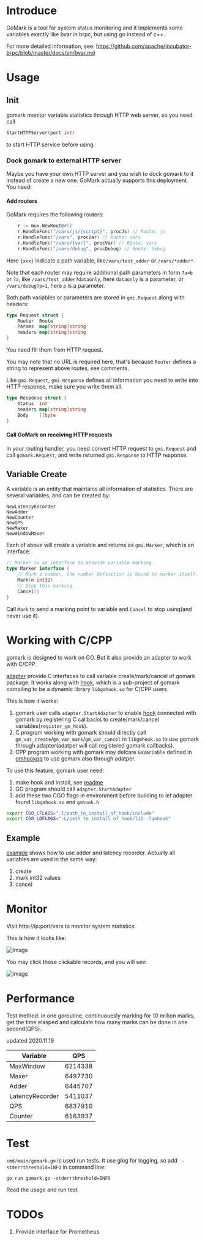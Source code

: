 # Introduce
GoMark is a tool for system status monitoring and it implements some variables exactly like bvar in brpc, but using go instead of c++.

For more detailed information, see:
https://github.com/apache/incubator-brpc/blob/master/docs/en/bvar.md



# Usage
## Init
gomark monitor variable statistics through HTTP web server, so you need call
```go
StartHTTPServer(port int)
```
to start HTTP service before using.
### Dock gomark to external HTTP server
Maybe you have your own HTTP server and you wish to dock gomark to it instead of create a new one. GoMark actually supports this deployment. You need:
#### Add routers
GoMark requires the following routers:
```go
	r := mux.NewRouter()
	r.HandleFunc("/vars/js/{script}", procJs) // Route: js
	r.HandleFunc("/vars", procVar) // Route: vars
	r.HandleFunc("/vars/{var}", procVar) // Route: vars
	r.HandleFunc("/vars/debug", procDebug) // Route: debug
```
Here `{xxx}` indicate a path variable, like`/vars/test_adder` or `/vars/*adder*`.

Note that each router may require additional path parameters in form `?a=b` or `?a`, like `/vars/test_adder?dataonly`, here `dataonly` is a parameter, or `/vars/debug?p=1`, here `p` is a parameter.

Both path variables or parameters are stored in `gmi.Request` along with headers:
```go
type Request struct {
	Router  Route
	Params  map[string]string
	headers map[string]string
}
```
You need fill them from HTTP request.

You may note that no URL is required here, that's because `Router` defines a string to represent above routes, see comments.

Like `gmi.Request`, `gmi.Response` defines all information you need to write into HTTP response, make sure you write them all.
```go
type Response struct {
	Status  int
	headers map[string]string
	Body    []byte
}
```
#### Call GoMark on receiving HTTP requests
In your routing handler, you need convert HTTP request to `gmi.Request` and call `gomark.Request`, and write returned `gmi.Response` to HTTP response.

## Variable Create
A variable is an entity that maintains all information of statistics. There are several variables, and can be created by:
```
NewLatencyRecorder
NewAdder
NewCounter
NewQPS
NewMaxer
NewWindowMaxer
```

Each of above will create a variable and returns as `gmi.Marker`, which is an interface:
```go
// Marker is an interface to provide variable marking.
type Marker interface {
	// Mark a number, the number definition is bound to marker itself.
	Mark(n int32)
	// Stop this marking.
	Cancel()
}
```

Call `Mark` to send a marking point to variable and `Cancel` to stop using(and never use it).

# Working with C/CPP
gomark is designed to work on GO. But it also provide an adapter to work with C/CPP.

[adapter](adapter) provide C interfaces to call variable create/mark/cancel of gomark package. It works along with [hook](hook), which is a sub-project of gomark compiling to be a dynamic library `libgmhook.so` for C/CPP users.

This is how it works: 
1. gomark user calls `adapter.StartAdapter` to enable [hook](hook) connected with gomark by registering C callbacks to create/mark/cancel variables(`register_gm_hook`).
2. C program working with gomark should directly call `gm_var_create`/`gm_var_mark`/`gm_var_cancel` in `libgmhook.so` to use gomark through adapter(adatper will call registered gomark callbacks).
3. CPP program working with gomark may delcare `GmVariable` defined in [gmhookpp](hook/gmhookpp.h) to use gomark also through adatper.

To use this feature, gomark user need:
1. make hook and install, see [readme](hook/README.md)
2. GO program should call `adapter.StartAdapter`
3. add these two CGO flags in environment before building to let adapter found `libgmhook.so` and `gmhook.h`
```sh
export CGO_CFLAGS="-I/path_to_install_of_hook/include"
export CGO_LDFLAGS="-L/path_to_install_of_hook/lib -lgmhook"
```

## Example

[example](cmd/example/example.go) shows how to use adder and latency recorder. Actually all variables are used in the same way:
1. create
2. mark int32 values
3. cancel


# Monitor

Visit http://ip:port/vars to monitor system statistics.

This is how it looks like:

![image](assets/var.png)

You may click those clickable records, and you will see:

![image](assets/var_expands.png)


# Performance
Test method: in one goroutine, continuouesly marking for 10 million marks, get the time elasped and
calculate how many marks can be done in one second(QPS).


updated 2020.11.19

| Variable        | QPS     |
| --              | --      |
| MaxWindow       | 6214338 |
| Maxer           | 6497730 |
| Adder           | 6445707 |
| LatencyRecorder | 5411037 |
| QPS             | 6837910 |
| Counter         | 6163937 |


# Test
`cmd/main/gomark.go` is used run tests. It use glog for logging, so add ` -stderrthreshold=INFO` in command line:
```
go run gomark.go -stderrthreshold=INFO 
```
Read the usage and run test.


# TODOs
1. Provide interface for Prometheus
